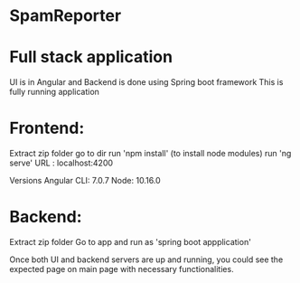 # SpamReporter

# Full stack application 
UI is in Angular and Backend is done using Spring boot framework
This is fully running application


# Frontend: 
Extract zip folder
go to dir 
run 'npm install' (to install node modules)
run 'ng serve'
URL : localhost:4200

Versions
Angular CLI: 7.0.7
Node: 10.16.0


# Backend:
Extract zip folder
Go to app and run as 'spring boot appplication'

Once both UI and backend servers are up and running, you could see the expected page on main page with necessary functionalities. 
